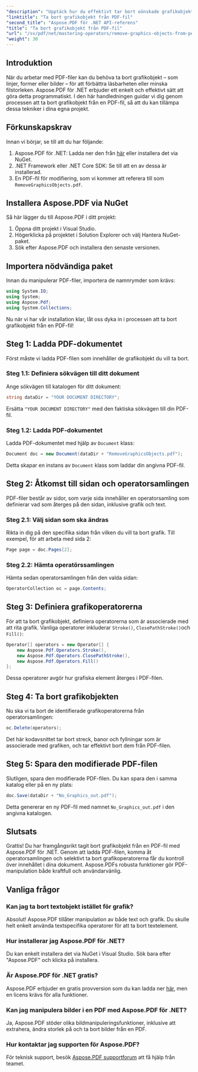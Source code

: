 ```yaml
---
"description": "Upptäck hur du effektivt tar bort oönskade grafikobjekt från dina PDF-filer med Aspose.PDF för .NET i den här omfattande guiden. Oavsett om du vill förbättra dokumentläsbarheten eller minska filstorleken."
"linktitle": "Ta bort grafikobjekt från PDF-fil"
"second_title": "Aspose.PDF för .NET API-referens"
"title": "Ta bort grafikobjekt från PDF-fil"
"url": "/sv/pdf/net/mastering-operators/remove-graphics-objects-from-pdf-file/"
"weight": 30
---
```


## Introduktion

När du arbetar med PDF-filer kan du behöva ta bort grafikobjekt – som linjer, former eller bilder – för att förbättra läsbarheten eller minska filstorleken. Aspose.PDF för .NET erbjuder ett enkelt och effektivt sätt att göra detta programmatiskt. I den här handledningen guidar vi dig genom processen att ta bort grafikobjekt från en PDF-fil, så att du kan tillämpa dessa tekniker i dina egna projekt.

## Förkunskapskrav

Innan vi börjar, se till att du har följande:

1. Aspose.PDF för .NET: Ladda ner den från [här](https://releases.aspose.com/pdf/net/) eller installera det via NuGet.
2. .NET Framework eller .NET Core SDK: Se till att en av dessa är installerad.
3. En PDF-fil för modifiering, som vi kommer att referera till som `RemoveGraphicsObjects.pdf`.

## Installera Aspose.PDF via NuGet

Så här lägger du till Aspose.PDF i ditt projekt:

1. Öppna ditt projekt i Visual Studio.
2. Högerklicka på projektet i Solution Explorer och välj Hantera NuGet-paket.
3. Sök efter Aspose.PDF och installera den senaste versionen.

## Importera nödvändiga paket

Innan du manipulerar PDF-filer, importera de namnrymder som krävs:

```csharp
using System.IO;
using System;
using Aspose.Pdf;
using System.Collections;
```

Nu när vi har vår installation klar, låt oss dyka in i processen att ta bort grafikobjekt från en PDF-fil!

## Steg 1: Ladda PDF-dokumentet

Först måste vi ladda PDF-filen som innehåller de grafikobjekt du vill ta bort.

### Steg 1.1: Definiera sökvägen till ditt dokument

Ange sökvägen till katalogen för ditt dokument:

```csharp
string dataDir = "YOUR DOCUMENT DIRECTORY";
```

Ersätta `"YOUR DOCUMENT DIRECTORY"` med den faktiska sökvägen till din PDF-fil.

### Steg 1.2: Ladda PDF-dokumentet

Ladda PDF-dokumentet med hjälp av `Document` klass:

```csharp
Document doc = new Document(dataDir + "RemoveGraphicsObjects.pdf");
```

Detta skapar en instans av `Document` klass som laddar din angivna PDF-fil.

## Steg 2: Åtkomst till sidan och operatorsamlingen

PDF-filer består av sidor, som varje sida innehåller en operatorsamling som definierar vad som återges på den sidan, inklusive grafik och text.

### Steg 2.1: Välj sidan som ska ändras

Rikta in dig på den specifika sidan från vilken du vill ta bort grafik. Till exempel, för att arbeta med sida 2:

```csharp
Page page = doc.Pages[2];
```

### Steg 2.2: Hämta operatörssamlingen

Hämta sedan operatorsamlingen från den valda sidan:

```csharp
OperatorCollection oc = page.Contents;
```

## Steg 3: Definiera grafikoperatorerna

För att ta bort grafikobjekt, definiera operatorerna som är associerade med att rita grafik. Vanliga operatorer inkluderar `Stroke()`, `ClosePathStroke()`och `Fill()`:

```csharp
Operator[] operators = new Operator[] {
    new Aspose.Pdf.Operators.Stroke(),
    new Aspose.Pdf.Operators.ClosePathStroke(),
    new Aspose.Pdf.Operators.Fill()
};
```

Dessa operatorer avgör hur grafiska element återges i PDF-filen.

## Steg 4: Ta bort grafikobjekten

Nu ska vi ta bort de identifierade grafikoperatorerna från operatorsamlingen:

```csharp
oc.Delete(operators);
```

Det här kodavsnittet tar bort streck, banor och fyllningar som är associerade med grafiken, och tar effektivt bort dem från PDF-filen.

## Steg 5: Spara den modifierade PDF-filen

Slutligen, spara den modifierade PDF-filen. Du kan spara den i samma katalog eller på en ny plats:

```csharp
doc.Save(dataDir + "No_Graphics_out.pdf");
```

Detta genererar en ny PDF-fil med namnet `No_Graphics_out.pdf` i den angivna katalogen.

## Slutsats

Grattis! Du har framgångsrikt tagit bort grafikobjekt från en PDF-fil med Aspose.PDF för .NET. Genom att ladda PDF-filen, komma åt operatorsamlingen och selektivt ta bort grafikoperatorerna får du kontroll över innehållet i dina dokument. Aspose.PDFs robusta funktioner gör PDF-manipulation både kraftfull och användarvänlig.

## Vanliga frågor

### Kan jag ta bort textobjekt istället för grafik?

Absolut! Aspose.PDF tillåter manipulation av både text och grafik. Du skulle helt enkelt använda textspecifika operatorer för att ta bort textelement.

### Hur installerar jag Aspose.PDF för .NET?

Du kan enkelt installera det via NuGet i Visual Studio. Sök bara efter "Aspose.PDF" och klicka på installera.

### Är Aspose.PDF för .NET gratis?

Aspose.PDF erbjuder en gratis provversion som du kan ladda ner [här](https://releases.aspose.com/), men en licens krävs för alla funktioner.

### Kan jag manipulera bilder i en PDF med Aspose.PDF för .NET?

Ja, Aspose.PDF stöder olika bildmanipuleringsfunktioner, inklusive att extrahera, ändra storlek på och ta bort bilder från en PDF.

### Hur kontaktar jag supporten för Aspose.PDF?

För teknisk support, besök [Aspose.PDF supportforum](https://forum.aspose.com/c/pdf/10) att få hjälp från teamet.